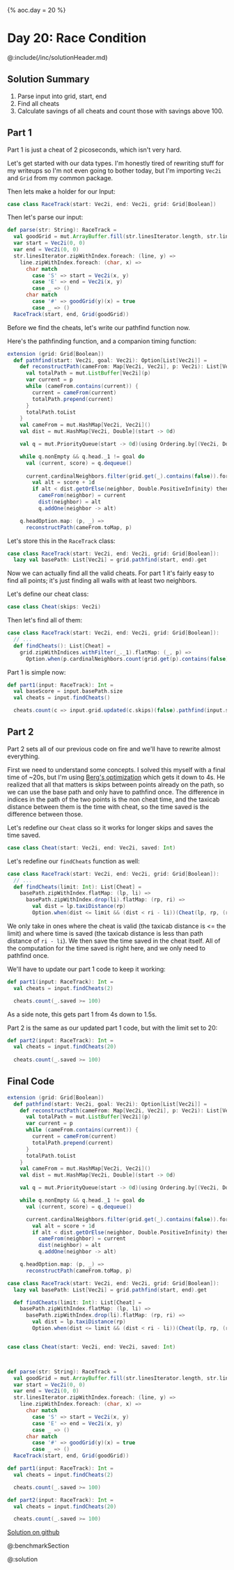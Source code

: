 {%
aoc.day = 20
%}
# Day 20: Race Condition

@:include(/inc/solutionHeader.md)

## Solution Summary

1. Parse input into grid, start, end
2. Find all cheats
3. Calculate savings of all cheats and count those with savings above 100.

## Part 1

Part 1 is just a cheat of 2 picoseconds, which isn't very hard.


Let's get started with our data types. I'm honestly tired of rewriting stuff for my writeups so I'm not even going to bother today,
but I'm importing `Vec2i` and `Grid` from my common package.

Then lets make a holder for our Input:

```scala
case class RaceTrack(start: Vec2i, end: Vec2i, grid: Grid[Boolean])
```

Then let's parse our input:

```scala
def parse(str: String): RaceTrack =
  val goodGrid = mut.ArrayBuffer.fill(str.linesIterator.length, str.linesIterator.next().length)(false)
  var start = Vec2i(0, 0)
  var end = Vec2i(0, 0)
  str.linesIterator.zipWithIndex.foreach: (line, y) =>
    line.zipWithIndex.foreach: (char, x) =>
      char match
        case 'S' => start = Vec2i(x, y)
        case 'E' => end = Vec2i(x, y)
        case _ => ()
      char match
        case '#' => goodGrid(y)(x) = true
        case _ => ()
  RaceTrack(start, end, Grid(goodGrid))
```

Before we find the cheats, let's write our pathfind function now.

Here's the pathfinding function, and a companion timing function:

```scala
extension (grid: Grid[Boolean])
  def pathfind(start: Vec2i, goal: Vec2i): Option[List[Vec2i]] =
    def reconstructPath(cameFrom: Map[Vec2i, Vec2i], p: Vec2i): List[Vec2i] = {
      val totalPath = mut.ListBuffer[Vec2i](p)
      var current = p
      while (cameFrom.contains(current)) {
        current = cameFrom(current)
        totalPath.prepend(current)
      }
      totalPath.toList
    }
    val cameFrom = mut.HashMap[Vec2i, Vec2i]()
    val dist = mut.HashMap[Vec2i, Double](start -> 0d)

    val q = mut.PriorityQueue(start -> 0d)(using Ordering.by[(Vec2i, Double), Double](_._2).reverse)

    while q.nonEmpty && q.head._1 != goal do
      val (current, score) = q.dequeue()
      
      current.cardinalNeighbors.filter(grid.get(_).contains(false)).foreach: neighbor =>
        val alt = score + 1d
        if alt < dist.getOrElse(neighbor, Double.PositiveInfinity) then
          cameFrom(neighbor) = current
          dist(neighbor) = alt
          q.addOne(neighbor -> alt)

    q.headOption.map: (p, _) =>
      reconstructPath(cameFrom.toMap, p)
```

Let's store this in the `RaceTrack` class:

```scala
case class RaceTrack(start: Vec2i, end: Vec2i, grid: Grid[Boolean]):
  lazy val basePath: List[Vec2i] = grid.pathfind(start, end).get
```

Now we can actually find all the valid cheats. For part 1 it's fairly easy to find all points; it's just finding all walls with at least two neighbors.


Let's define our cheat class:

```scala
case class Cheat(skips: Vec2i)
```

Then let's find all of them:
```scala
case class RaceTrack(start: Vec2i, end: Vec2i, grid: Grid[Boolean]):
  // ...
  def findCheats(): List[Cheat] =
    grid.zipWithIndices.withFilter(_._1).flatMap: (_, p) =>
      Option.when(p.cardinalNeighbors.count(grid.get(p).contains(false)) >= 2)(Cheat(p))
```


Part 1 is simple now:

```scala
def part1(input: RaceTrack): Int =
  val baseScore = input.basePath.size
  val cheats = input.findCheats()

  cheats.count(c => input.grid.updated(c.skips)(false).pathfind(input.start, input.end).get.size >= 100)
```

## Part 2


Part 2 sets all of our previous code on fire and we'll have to rewrite almost everything.

First we need to understand some concepts. I solved this myself with a final time of ~20s, but I'm using
[Berg's optimization](https://gitlab.com/matthew.smedberg/advent-of-code-2024/-/blob/main/dec-20/src/main/scala/advent2024/dec20/Dec20.scala)
which gets it down to 4s. He realized that all that matters is skips between points already on the path, so we can use the base path and only have to
pathfind once. The difference in indices in the path of the two points is the non cheat time, and the taxicab distance between them is the
time with cheat, so the time saved is the difference between those.

Let's redefine our `Cheat` class so it works for longer skips and saves the time saved.
```scala
case class Cheat(start: Vec2i, end: Vec2i, saved: Int)
```

Let's redefine our `findCheats` function as well:

```scala
case class RaceTrack(start: Vec2i, end: Vec2i, grid: Grid[Boolean]):
  // ...
  def findCheats(limit: Int): List[Cheat] =
    basePath.zipWithIndex.flatMap: (lp, li) =>
      basePath.zipWithIndex.drop(li).flatMap: (rp, ri) =>
        val dist = lp.taxiDistance(rp)
        Option.when(dist <= limit && (dist < ri - li))(Cheat(lp, rp, (ri - li) - dist))
```

We only take in ones where the cheat is valid (the taxicab distance is <= the limit) and where time is saved 
(the taxicab distance is less than path distance of `ri - li`). We then save the time saved in the cheat itself. All of the computation
for the time saved is right here, and we only need to pathfind once.

We'll have to update our part 1 code to keep it working:
```scala
def part1(input: RaceTrack): Int =
  val cheats = input.findCheats(2)

  cheats.count(_.saved >= 100)
```

As a side note, this gets part 1 from 4s down to 1.5s.

Part 2 is the same as our updated part 1 code, but with the limit set to 20:
```scala
def part2(input: RaceTrack): Int =
  val cheats = input.findCheats(20)
 
  cheats.count(_.saved >= 100)
```

## Final Code

```scala
extension (grid: Grid[Boolean])
  def pathfind(start: Vec2i, goal: Vec2i): Option[List[Vec2i]] =
    def reconstructPath(cameFrom: Map[Vec2i, Vec2i], p: Vec2i): List[Vec2i] = {
      val totalPath = mut.ListBuffer[Vec2i](p)
      var current = p
      while (cameFrom.contains(current)) {
        current = cameFrom(current)
        totalPath.prepend(current)
      }
      totalPath.toList
    }
    val cameFrom = mut.HashMap[Vec2i, Vec2i]()
    val dist = mut.HashMap[Vec2i, Double](start -> 0d)

    val q = mut.PriorityQueue(start -> 0d)(using Ordering.by[(Vec2i, Double), Double](_._2).reverse)

    while q.nonEmpty && q.head._1 != goal do
      val (current, score) = q.dequeue()

      current.cardinalNeighbors.filter(grid.get(_).contains(false)).foreach: neighbor =>
        val alt = score + 1d
        if alt < dist.getOrElse(neighbor, Double.PositiveInfinity) then
          cameFrom(neighbor) = current
          dist(neighbor) = alt
          q.addOne(neighbor -> alt)

    q.headOption.map: (p, _) =>
      reconstructPath(cameFrom.toMap, p)

case class RaceTrack(start: Vec2i, end: Vec2i, grid: Grid[Boolean]):
  lazy val basePath: List[Vec2i] = grid.pathfind(start, end).get

  def findCheats(limit: Int): List[Cheat] =
    basePath.zipWithIndex.flatMap: (lp, li) =>
      basePath.zipWithIndex.drop(li).flatMap: (rp, ri) =>
        val dist = lp.taxiDistance(rp)
        Option.when(dist <= limit && (dist < ri - li))(Cheat(lp, rp, (ri - li) - dist))


case class Cheat(start: Vec2i, end: Vec2i, saved: Int)



def parse(str: String): RaceTrack =
  val goodGrid = mut.ArrayBuffer.fill(str.linesIterator.length, str.linesIterator.next().length)(false)
  var start = Vec2i(0, 0)
  var end = Vec2i(0, 0)
  str.linesIterator.zipWithIndex.foreach: (line, y) =>
    line.zipWithIndex.foreach: (char, x) =>
      char match
        case 'S' => start = Vec2i(x, y)
        case 'E' => end = Vec2i(x, y)
        case _ => ()
      char match
        case '#' => goodGrid(y)(x) = true
        case _ => ()
  RaceTrack(start, end, Grid(goodGrid))

def part1(input: RaceTrack): Int =
  val cheats = input.findCheats(2)

  cheats.count(_.saved >= 100)

def part2(input: RaceTrack): Int =
  val cheats = input.findCheats(20)

  cheats.count(_.saved >= 100)
```

[Solution on github](https://github.com/TheDrawingCoder-Gamer/adventofcode2024/tree/e163baeaedcd90732b5e19f578a2faadeb1ef872/src/main/scala/Day20.scala)

@:benchmarkSection

@:solution